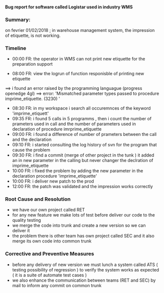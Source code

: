 #### Bug report for software called Logistar used in industry WMS

### Summary: 
on fevrier 01/02/2018 ; in  warehouse management system, the impression of etiquette, is not working.

### Timeline

- 00:00 FR: the operator in WMS can not print new etiquette for the preparation support 

- 08:00 FR: view the logrun of  function responisble of printing new  etiquette 

==> i found an error raised by the programming languague  (progress openedge 4gl)
==> error: 'Mismatched parameter types passed to procedure imprime_etiquette. (3230) '

- 08:30 FR: in my workspace i search all occuremnces of the keyword  'imprime_etiquett'
- 09:35 FR: i found 5 calls in 5 programms , then i count the number of prameters used in call
and the number of parameters used in declaration of procedure imrprime_etiquette
- 09:00 FR: i found a difference of number of prameters between the call and the declaration
- 09:10 FR: i started consulting the log history of svn for the program that cause the problem
- 09:30 FR: i find a commit (merge of other project in the tunk ) it added an in new parameter in the calling
but never changer the declration of imprime_etiquette 
- 10:00 FR: i fixed the problem by adding the new parameter in the declaration procedure 'imprime_etiquette'
- 10:00 FR: i deliver new patch to the prod 
- 12:00 FR: the patch was validated and the impression works correctly 

### Root Cause and Resolution
- we have our own project called RET
- for any new feature we make lots of test before deliver our code to the quality testing
- we merge the code into trunk and create  a new version so we can deliver it
- the  problem there is other team has own project called SEC and it also merge its own code into common trunk 
### Corrective and Preventive Measures
- before any delivery of  new version we must lunch a system called ATS ( testing possibility of regression ) 
to verify the system works as expected ( it is a  suite of automate test cases )
- we also  enhance the communication between teams (RET and SEC) by mail to inform any commit on common trunk  


